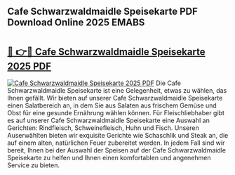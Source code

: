## Cafe Schwarzwaldmaidle Speisekarte PDF Download Online 2025 EMABS

# <h2><a href="http://gca9goq.nevu.top/?p=Cafe+Schwarzwaldmaidle+Speisekarte">🔗 👉🔴 Cafe Schwarzwaldmaidle Speisekarte 2025 PDF</a></h2>

[![Cafe Schwarzwaldmaidle Speisekarte 2025 PDF](https://i.imgur.com/dBaPXMq.png)](http://gca9goq.nevu.top/?p=Cafe+Schwarzwaldmaidle+Speisekarte)
Die Cafe Schwarzwaldmaidle Speisekarte ist eine Gelegenheit, etwas zu wählen, das Ihnen gefällt. Wir bieten auf unserer Cafe Schwarzwaldmaidle Speisekarte einen Salatbereich an, in dem Sie aus Salaten aus frischem Gemüse und Obst für eine gesunde Ernährung wählen können. Für Fleischliebhaber gibt es auf unserer Cafe Schwarzwaldmaidle Speisekarte eine Auswahl an Gerichten: Rindfleisch, Schweinefleisch, Huhn und Fisch. Unseren Auserwählten bieten wir exquisite Gerichte wie Schaschlik und Steak an, die auf einem alten, natürlichen Feuer zubereitet werden. In jedem Fall sind wir bereit, Ihnen bei der Auswahl der Speisen auf der Cafe Schwarzwaldmaidle Speisekarte zu helfen und Ihnen einen komfortablen und angenehmen Service zu bieten.
